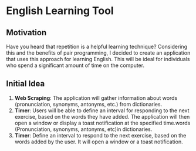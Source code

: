 # English Learning Tool
## Motivation
Have you heard that repetition is a helpful learning technique? Considering this and the benefits of pair programming, I decided to create an application that uses this approach for learning English. This will be ideal for individuals who spend a significant amount of time on the computer.
## Initial Idea
1. **Web Scraping**: The application will gather information about words (pronunciation, synonyms, antonyms, etc.) from dictionaries.
2. **Timer**: Users will be able to define an interval for responding to the next exercise, based on the words they have added. The application will then open a window or display a toast notification at the specified time.words (Pronunciation, synonyms, antonyms, etc)in dictionaries.
3. **Timer**: Define an interval to respond to the next exercise, based on the words added by the user. It will open a window 
or a toast notification.
